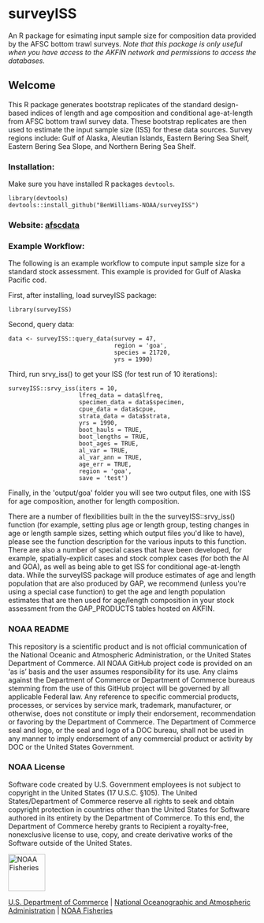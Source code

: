 # surveyISS

An R package for esimating input sample size for composition data provided by the AFSC bottom trawl surveys.
*Note that this package is only useful when you have access to the AKFIN network and permissions to access the databases.*  

## Welcome 

This R package generates bootstrap replicates of the standard design-based indices of length and age composition and conditional age-at-length from AFSC bottom trawl survey data. 
These bootstrap replicates are then used to estimate the input sample size (ISS) for these data sources.
Survey regions include: Gulf of Alaska, Aleutian Islands, Eastern Bering Sea Shelf, Eastern Bering Sea Slope, and Northern Bering Sea Shelf.

### Installation:
Make sure you have installed R packages `devtools`.  
```
library(devtools)
devtools::install_github("BenWilliams-NOAA/surveyISS")
```

### Website: [afscdata](https://benwilliams-noaa.github.io/surveyISS/)

### Example Workflow:

The following is an example workflow to compute input sample size for a standard stock assessment. This example is provided for Gulf of Alaska Pacific cod.

First, after installing, load surveyISS package:
```
library(surveyISS)
```
Second, query data:
```
data <- surveyISS::query_data(survey = 47, 
                              region = 'goa', 
                              species = 21720, 
                              yrs = 1990)
```
Third, run srvy_iss() to get your ISS (for test run of 10 iterations):
```
surveyISS::srvy_iss(iters = 10, 
                    lfreq_data = data$lfreq,
                    specimen_data = data$specimen, 
                    cpue_data = data$cpue, 
                    strata_data = data$strata,
                    yrs = 1990,  
                    boot_hauls = TRUE, 
                    boot_lengths = TRUE, 
                    boot_ages = TRUE, 
                    al_var = TRUE, 
                    al_var_ann = TRUE, 
                    age_err = TRUE,
                    region = 'goa', 
                    save = 'test')
```
Finally, in the 'output/goa' folder you will see two output files, one with ISS for age composition, another for length composition.

There are a number of flexibilities built in the the surveyISS::srvy_iss() function (for example, setting plus age or length group, testing changes in age or length sample sizes, setting which output files you'd like to have), please see the function description for the various inputs to this function. 
There are also a number of special cases that have been developed, for example, spatially-explicit cases and stock complex cases (for both the AI and GOA), as well as being able to get ISS for conditional age-at-length data.
While the surveyISS package will produce estimates of age and length population that are also produced by GAP, we recommend (unless you're using a special case function) to get the age and length population estimates that are then used for age/length composition in your stock assessment from the GAP_PRODUCTS tables hosted on AKFIN.


### NOAA README

This repository is a scientific product and is not official communication of the National Oceanic and Atmospheric Administration, or the United States Department of Commerce. 
All NOAA GitHub project code is provided on an ‘as is’ basis and the user assumes responsibility for its use. 
Any claims against the Department of Commerce or Department of Commerce bureaus stemming from the use of this GitHub project will be governed by all applicable Federal law. 
Any reference to specific commercial products, processes, or services by service mark, trademark, manufacturer, or otherwise, does not constitute or imply their endorsement, recommendation or favoring by the Department of Commerce.
The Department of Commerce seal and logo, or the seal and logo of a DOC bureau, shall not be used in any manner to imply endorsement of any commercial product or activity by DOC or the United States Government.

### NOAA License

Software code created by U.S. Government employees is not subject to copyright in the United States (17 U.S.C. §105). 
The United States/Department of Commerce reserve all rights to seek and obtain copyright protection in countries other than the United States for
Software authored in its entirety by the Department of Commerce. 
To this end, the Department of Commerce hereby grants to Recipient a royalty-free, nonexclusive license to use, copy, and create derivative works of the Software outside of the United States.

<img src="https://raw.githubusercontent.com/nmfs-general-modeling-tools/nmfspalette/main/man/figures/noaa-fisheries-rgb-2line-horizontal-small.png" height="75" alt="NOAA Fisheries">

[U.S. Department of Commerce](https://www.commerce.gov/) | [National
Oceanographic and Atmospheric Administration](https://www.noaa.gov) |
[NOAA Fisheries](https://www.fisheries.noaa.gov/)
